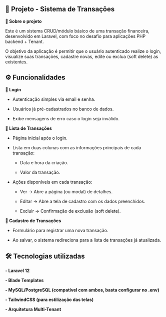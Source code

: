 ## 📌 Projeto - Sistema de Transações
**📖 Sobre o projeto**

Este é um sistema CRUD/módulo básico de uma transação financeira, desenvolvido em Laravel, com foco no desafio para aplicações PHP backend + Tenant.

O objetivo da aplicação é permitir que o usuário autenticado realize o login, visualize suas transações, cadastre novas, edite ou exclua (soft delete) as existentes.

## ⚙️ Funcionalidades
**🔐 Login**

- Autenticação simples via email e senha.

- Usuários já pré-cadastrados no banco de dados.

- Exibe mensagens de erro caso o login seja inválido.

**📑 Lista de Transações**

- Página inicial após o login.

- Lista em duas colunas com as informações principais de cada transação:

  - Data e hora da criação.

  - Valor da transação.

- Ações disponíveis em cada transação:

  - Ver → Abre a página (ou modal) de detalhes.

  - Editar → Abre a tela de cadastro com os dados preenchidos.

  - Excluir → Confirmação de exclusão (soft delete).

**📝 Cadastro de Transações**

- Formulário para registrar uma nova transação.

- Ao salvar, o sistema redireciona para a lista de transações já atualizada.

## 🛠️ Tecnologias utilizadas
  **- Laravel 12**
  
  **- Blade Templates**
  
  **- MySQL/PostgreSQL (compatível com ambos, basta configurar no .env)**
  
  **- TailwindCSS (para estilização das telas)**
  
  **- Arquitetura Multi-Tenant**

